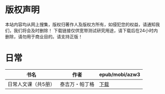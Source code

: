 # 版权声明

本站内容均从网上搜集，版权归著作人及版权方所有，如侵犯您的权益，请通知我们，我们将会及时删除！ 下载链接仅供宽带测试研究用途，请下载后在24小时内删除，请勿用于商业目的。请支持正版！

# 日常

| 书名 | 作者 | epub/mobi/azw3 |
| --- | --- | --- |
| 日常人文课（共5册） | 泰吉万・帕丁格 | [下载](https://url89.ctfile.com/f/31084289-1375506901-fb7ee6?p=8866) |
